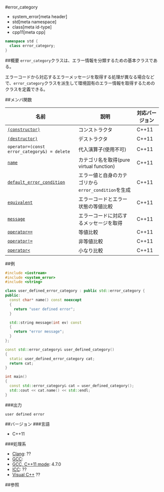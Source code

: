 #error_category
* system_error[meta header]
* std[meta namespace]
* class[meta id-type]
* cpp11[meta cpp]

```cpp
namespace std {
  class error_category;
}
```

##概要
`error_category`クラスは、エラー情報を分類するための基本クラスである。

エラーコードから対応するエラーメッセージを取得する処理が異なる場合などで、`error_category`クラスを派生して環境固有のエラー情報を取得するためのクラスを定義できる。


##メンバ関数

| 名前 | 説明 | 対応バージョン |
|------|------|----------------|
| [`(constructor)`](./error_category/op_constructor.md) | コンストラクタ | C++11 |
| [`(destructor)`](./error_category/op_destructor.md)   | デストラクタ | C++11 |
| `operator=(const error_category&) = delete`           | 代入演算子(使用不可) | C++11 |
| [`name`](./error_category/name.md) | カテゴリ名を取得(pure virtual function) | C++11 |
| [`default_error_condition`](./error_category/default_error_condition.md) | エラー値と自身のカテゴリから`error_condition`を生成 | C++11 |
| [`equivalent`](./error_category/equivalent.md) | エラーコードとエラー状態の等値比較 | C++11 |
| [`message`](./error_category/message.md) | エラーコードに対応するメッセージを取得 | C++11 |
| [`operator==`](./error_category/op_equal.md) | 等値比較 | C++11 |
| [`operator!=`](./error_category/op_not_equal.md) | 非等値比較 | C++11 |
| [`operator<`](./error_category/op_less.md) | 小なり比較 | C++11 |


##例
```cpp
#include <iostream>
#include <system_error>
#include <string>

class user_defined_error_category : public std::error_category {
public:
  const char* name() const noexcept
  {
    return "user defined error";
  }

  std::string message(int ev) const
  {
    return "error message";
  }
};

const std::error_category& user_defined_category()
{
  static user_defined_error_category cat;
  return cat;
}

int main()
{
  const std::error_category& cat = user_defined_category();
  std::cout << cat.name() << std::endl;
}
```

###出力
```
user defined error
```

##バージョン
###言語
- C++11

###処理系
- [Clang](/implementation.md#clang): ??
- [GCC](/implementation.md#gcc): 
- [GCC, C++11 mode](/implementation.md#gcc): 4.7.0
- [ICC](/implementation.md#icc): ??
- [Visual C++](/implementation.md#visual_cpp) ??


##参照

